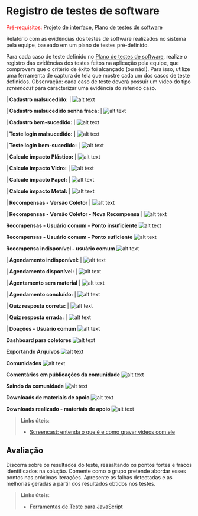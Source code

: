 # Registro de testes de software

<span style="color:red">Pré-requisitos: <a href="05-Projeto-interface.md"> Projeto de interface</a></span>, <a href="08-Plano-testes-software.md"> Plano de testes de software</a>

Relatório com as evidências dos testes de software realizados no sistema pela equipe, baseado em um plano de testes pré-definido.

Para cada caso de teste definido no <a href="08-Plano-testes-software.md"> Plano de testes de software</a>, realize o registro das evidências dos testes feitos na aplicação pela equipe, que comprovem que o critério de êxito foi alcançado (ou não!). Para isso, utilize uma ferramenta de captura de tela que mostre cada um dos casos de teste definidos. Observação: cada caso de teste deverá possuir um vídeo do tipo _screencast_ para caracterizar uma evidência do referido caso.

|  **Cadastro malsucedido:** |
 ![alt text](image-3.png)

| **Cadastro malsucedido senha fraca:** |
 ![alt text](image-4.png)

| **Cadastro bem-sucedido:** |
 ![alt text](image-5.png)

| **Teste login malsucedido:** |
 ![alt text](image-6.png)

| **Teste login bem-sucedido:** |
 ![alt text](image-7.png)

| **Calcule impacto Plástico:** |
 ![alt text](image-8.png)

| **Calcule impacto Vidro:** |
 ![alt text](image-9.png)

| **Calcule impacto Papel:** |
 ![alt text](image-10.png)
 
| **Calcule impacto Metal:** |
 ![alt text](image-11.png)

 | **Recompensas - Versão Coletor** |
 ![alt text](image-17.png)

 | **Recompensas - Versão Coletor - Nova Recompensa** |
 ![alt text](image-18.png)

**Recompensas - Usuário comum - Ponto insuficiente**
![alt text](image-46.png)

**Recompensas - Usuário comum - Ponto suficiente**
![alt text](image-47.png)

**Recompensa indisponível - usuário comum**
![alt text](image-48.png)

| **Agendamento indisponível:** |
 ![alt text](image-12.png)

| **Agendamento disponível:** |
 ![alt text](image-13.png)

| **Agentamento sem material** |
![alt text](image-35.png)

| **Agendamento concluído:** |
 ![alt text](image-34.png)

| **Quiz resposta correta:** |
 ![alt text](image-15.png)

| **Quiz resposta errada:** |
 ![alt text](image-16.png)

| **Doações - Usuário comum**
![alt text](image-43.png)

**Dashboard para coletores**
![alt text](image-44.png)

**Exportando Arquivos**
![alt text](image-45.png)

**Comunidades**
![alt text](image-49.png)

**Comentários em públicações da comunidade**
![alt text](image-50.png)

**Saindo da comunidade**
![alt text](image-51.png)

**Downloads de materiais de apoio**
![alt text](image-53.png)

**Downloads realizado - materiais de apoio**
![alt text](image-52.png)
> **Links úteis**:
> - [Screencast: entenda o que é e como gravar vídeos com ele](https://rockcontent.com/br/blog/screencast/) 

## Avaliação

Discorra sobre os resultados do teste, ressaltando os pontos fortes e fracos identificados na solução. Comente como o grupo pretende abordar esses pontos nas próximas iterações. Apresente as falhas detectadas e as melhorias geradas a partir dos resultados obtidos nos testes.

> **Links úteis**:
> - [Ferramentas de Teste para JavaScript](https://geekflare.com/javascript-unit-testing/)
